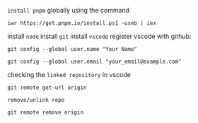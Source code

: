 `install pnpm` globally using the command
```
iwr https://get.pnpm.io/install.ps1 -useb | iex
```
install `node`
install `git`
install `vscode`
register vscode with github:
```
git config --global user.name "Your Name"
```
```
git config --global user.email "your_email@example.com"
```
checking the `linked repository` in vscode 
```
git remote get-url origin
```
`remove/unlink repo` 
```
git remote remove origin
```